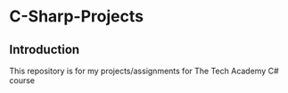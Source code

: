 # C-Sharp-Projects

## Introduction

This repository is for my projects/assignments for The Tech Academy C# course
